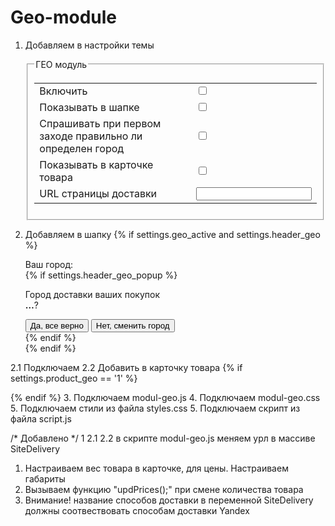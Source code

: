 # Geo-module

1. Добавляем в настройки темы
	<fieldset>
		<legend>ГЕО модуль</legend>
		<table>
			<tr>
				<td><label for="geo_active">Включить</label></td>
				<td><input name="geo_active" id="geo_active" type="checkbox"></td>
			</tr>
			<tr>
				<td><label for="header_geo">Показывать в шапке</label></td>
				<td><input name="header_geo" id="header_geo" type="checkbox"></td>
			</tr>
			<tr>
				<td><label for="header_geo_popup">Спрашивать при первом заходе правильно ли определен город</label></td>
				<td><input name="header_geo_popup" id="header_geo_popup" type="checkbox"></td>
			</tr>
			<tr>
				<td><label for="product_geo">Показывать в карточке товара</label></td>
				<td><input name="product_geo" id="product_geo" type="checkbox"></td>
			</tr>
			<tr>
				<td><label for="geo_url">URL страницы доставки</label></td>
				<td><input name="geo_url" id="geo_url"></td>
			</tr>
		</table>
	</fieldset>
	
2. Добавляем в шапку
    {% if settings.geo_active and settings.header_geo %}
      <script>
        var geo_active = {% if settings.geo_active %}true{% else %}false{% endif %};
      </script>
      <div class="geo-city-header pull-left">
	    <div class="geo-city js-geo-city">Ваш город: </div>
		{% if settings.header_geo_popup %}
	      <div id="minigeo" class="minigeo header-icons-item-popup js-minigeo">
			<div class="header-icons-item-popup-content">
			  <p><span class="js-geo-city-popup">Город доставки ваших покупок<br><strong>&hellip;</strong>?</span></p>
			  <div class="minigeo_buttons">
				  <button class="button button-block button-accept js-minigeo-toggle">Да, все верно</button>
				  <button class="button button-block button-bordered winbox" data-window="geo|geoCity">Нет, сменить город</button>
			  </div>
			</div>
		  </div>
		{% endif %}
	  </div>
	{% endif %}
2.1 Подключаем 
	<script>
		var geo_url = '{{ settings.geo_url }}';
		var account_phone = "{{ account.phone }}";
	</script>
2.2 Добавить в карточку товара
      {% if settings.product_geo == '1' %}
        <script>ProductJSON = {{ product | json }};</script>
        <div class="prod_properties">
          <div class="geo-mini-title js-geo-city"></div>
          <div class="geo-search" style="">
            <ul class="geo-search-results js-geo-search-results" style="display: none;"></ul>
          </div>
          <ul class="geo-mini-table geo-mini-table-other"></ul>
          <ul class="geo-mini-table geo-mini-table-courrier"></ul>
          <ul class="geo-mini-table geo-mini-table-pvz"></ul>
        </div>
        <div class="js-product-dimensions" data-product-dimensions="{{ product.dimensions.width }}x{{ product.dimensions.depth }}x{{ product.dimensions.height }}"></div>
      {% endif %}
3. Подключаем modul-geo.js
4. Подключаем modul-geo.css
5. Подключаем стили из файла styles.css
5. Подключаем скрипт из файла script.js



/* Добавлено */
1
2.1
2.2
в скрипте modul-geo.js меняем урл в массиве SiteDelivery


1. Настраиваем вес товара в карточке, для цены. Настраиваем габариты
2. Вызываем функцию "updPrices();" при смене количества товара 
3. Внимание! название способов доставки в переменной SiteDelivery должны соотвествовать способам доставки Yandex
